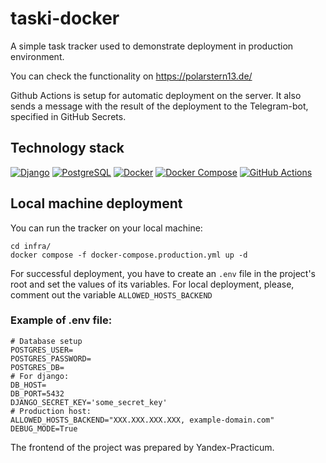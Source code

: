 # taski-docker

A simple task tracker used to demonstrate deployment in production environment.

You can check the functionality on https://polarstern13.de/

Github Actions is setup for automatic deployment on the server. It also sends a message with the result of the deployment to the Telegram-bot, specified in GitHub Secrets.

## Technology stack
[![Django](https://img.shields.io/badge/-Django-092E20?style=flat&logo=django&logoColor=white)](https://www.djangoproject.com/)
[![PostgreSQL](https://img.shields.io/badge/-PostgreSQL-336791?style=flat&logo=postgresql&logoColor=white)](https://www.postgresql.org/)
[![Docker](https://img.shields.io/badge/-Docker-2496ED?style=flat&logo=docker&logoColor=white)](https://www.docker.com/)
[![Docker Compose](https://img.shields.io/badge/-Docker--compose-2496ED?style=flat&logo=docker&logoColor=white)](https://docs.docker.com/compose/)
[![GitHub Actions](https://img.shields.io/badge/-GitHub%20Actions-2088FF?style=flat&logo=githubactions&logoColor=white)](https://github.com/features/actions)

## Local machine deployment
You can run the tracker on your local machine:
```
cd infra/
docker compose -f docker-compose.production.yml up -d
```

For successful deployment, you have to create an `.env` file in the project's root and set the values of its variables. For local deployment, please, comment out the variable `ALLOWED_HOSTS_BACKEND`

### Example of .env file:
```
# Database setup
POSTGRES_USER=
POSTGRES_PASSWORD=
POSTGRES_DB=
# For django:
DB_HOST=
DB_PORT=5432
DJANGO_SECRET_KEY='some_secret_key'
# Production host:
ALLOWED_HOSTS_BACKEND="XXX.XXX.XXX.XXX, example-domain.com"
DEBUG_MODE=True
```                                  

The frontend of the project was prepared by Yandex-Practicum. 


